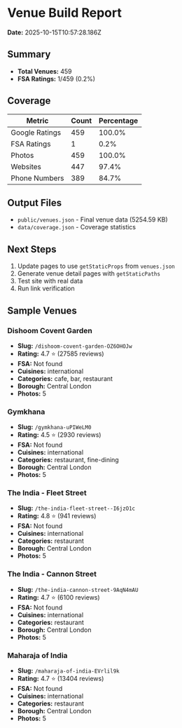 # Venue Build Report

**Date:** 2025-10-15T10:57:28.186Z

## Summary
- **Total Venues:** 459
- **FSA Ratings:** 1/459 (0.2%)

## Coverage

| Metric | Count | Percentage |
|--------|-------|------------|
| Google Ratings | 459 | 100.0% |
| FSA Ratings | 1 | 0.2% |
| Photos | 459 | 100.0% |
| Websites | 447 | 97.4% |
| Phone Numbers | 389 | 84.7% |

## Output Files
- `public/venues.json` - Final venue data (5254.59 KB)
- `data/coverage.json` - Coverage statistics

## Next Steps
1. Update pages to use `getStaticProps` from `venues.json`
2. Generate venue detail pages with `getStaticPaths`
3. Test site with real data
4. Run link verification

## Sample Venues


### Dishoom Covent Garden
- **Slug:** `/dishoom-covent-garden-OZ6OHOJw`
- **Rating:** 4.7 ⭐ (27585 reviews)
- **FSA:** Not found
- **Cuisines:** international
- **Categories:** cafe, bar, restaurant
- **Borough:** Central London
- **Photos:** 5


### Gymkhana
- **Slug:** `/gymkhana-uPIWeLM0`
- **Rating:** 4.5 ⭐ (2930 reviews)
- **FSA:** Not found
- **Cuisines:** international
- **Categories:** restaurant, fine-dining
- **Borough:** Central London
- **Photos:** 5


### The India - Fleet Street
- **Slug:** `/the-india-fleet-street--I6jzO1c`
- **Rating:** 4.8 ⭐ (941 reviews)
- **FSA:** Not found
- **Cuisines:** international
- **Categories:** restaurant
- **Borough:** Central London
- **Photos:** 5


### The India - Cannon Street
- **Slug:** `/the-india-cannon-street-9AqN4mAU`
- **Rating:** 4.7 ⭐ (6100 reviews)
- **FSA:** Not found
- **Cuisines:** international
- **Categories:** restaurant
- **Borough:** Central London
- **Photos:** 5


### Maharaja of India
- **Slug:** `/maharaja-of-india-EVrlil9k`
- **Rating:** 4.7 ⭐ (13404 reviews)
- **FSA:** Not found
- **Cuisines:** international
- **Categories:** restaurant
- **Borough:** Central London
- **Photos:** 5

